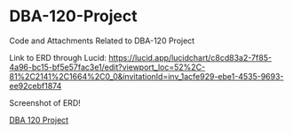 # DBA-120-Project
Code and Attachments Related to DBA-120 Project


Link to ERD through Lucid: https://lucid.app/lucidchart/c8cd83a2-7f85-4a96-bc15-bf5e57fac3e1/edit?viewport_loc=52%2C-81%2C2141%2C1664%2C0_0&invitationId=inv_1acfe929-ebe1-4535-9693-ee92cebf1874

Screenshot of ERD!

[DBA 120 Project](https://user-images.githubusercontent.com/122575205/231861512-bb5cd50f-c79c-45ad-acaa-3aedc2c7959e.png)

